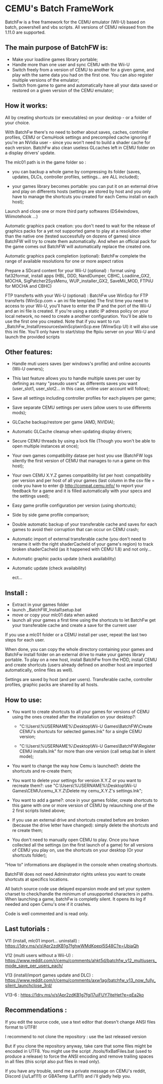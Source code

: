 # CEMU's Batch FrameWork

BatchFw is a free framework for the CEMU emulator (WII-U) based on batch, powershell and vbs scripts. 
All versions of CEMU released from the 1.11.0 are supported.


## The main purpose of BatchFW is:

- Make your loadiine games library portable;
- Handle more than one user and sync CEMU with the Wii-U
- Switch freely from a version of CEMU to another for a given game, and play with the same data you had on the first one. You can also register multiple versions of the emulator;
- Switch from game to game and automatically have all your data saved or restored on a given version of the CEMU emulator;


## How it works:

All by creating shortcuts (or executables) on your desktop - or a folder of your choice.

With BatchFw there's no need to bother about saves, caches, controller profiles, CEMU or CemuHook settings and precompiled cache ignoring if you're an NVidia user - since you won't need to build a shader cache for each version. BatchFw also clean useless GLcaches left in CEMU folder on a display drivers’ update.

The mlc01 path is in the game folder so :

- you can backup a whole game by compressing its folder (saves, updates, DLCs, controller profiles, settings... are ALL included);

- your games library becomes portable: you can put it on an external drive and play on differents hosts (settings are stored by host and you only have to manage the shortcuts you created for each Cemu install on each host);

Launch and close one or more third party softwares (DS4windows, Wiimotehook ...)  

Automatic graphics pack creation: you don't need to wait for the release of graphics packs for a yet not supported game to play at a resolution other than the native one (tested successfully on dozens of games) since BatchFW will try to create them automatically. And when an official pack for the game comes out BatchFW will automatically replace the created one.

Automatic graphics pack completion (optional): BatchFw complete the range of available resolutions for one or more aspect ratios  

Prepare a SDcard content for your Wii-U (optional) : format using fat32format, install apps (HBL, DDD, NandDumper, CBHC, Loadiine_GX2, MOCHA, SigPatcher2SysMenu, WUP_installer_GX2, SaveMii_MOD, FTPiiU for MOCHA and CBHC)

FTP transferts with your Wii-U (optional) : BatchFw use WinScp for FTP transferts (WinScp.com + an ini file template)
The first time you need to access to your Wii-U, you'll have to enter the IP and the port of the Wii-U and an ini file is created.
If you're using a static IP adress policy on your local network, no need to create a another configuration.
You'll be able to use the first one you created.
Note that if you want to run \_BatchFw\_Install\resources\winScp\winScp.exe (WinwScp UI) it will also use this ini file.
You'll only have to start/stop the ftpiiu server on your Wii-U and launch the provided scripts


## Other features:

- Handle muti users saves (per windows's profile) and online accounts (Wii-U owners);

- This last feature allows you to handle multiple saves per user by defining as many "pseudo users" as differents saves you want (user_slot1, user_slot2... in this case, online user account will follow);

- Save all settings including controller profiles for each players per game;

- Save separate CEMU settings per users (allow users to use differents mods);

- GLCache backup/restore per game (AMD, NVIDIA);

- Automatic GLCache cleanup when updating display drivers;

- Secure CEMU threads by using a lock file (Though you won't be able to open multiple instances at once);

- Your own games compatibility datase per host you use (BatchFW logs silently the first version of CEMU that manages to run a game on this host);

- Your own CEMU X.Y.Z games compatibility list per host: compatibility per version and per host of all your games (last column in the csv file = code you have to enter @ http://compat.cemu.info/ to report your feedback for a game and it is filled automatically with your specs and the settings used);

- Easy game profile configuration per version (using shortcuts);

- Side by side game profile comparison;

- Double automatic backup of your transferable cache and saves for each games to avoid their corruption that can occur on CEMU crash;

- Automatic import of external transferable cache (you don't need to rename it with the right shaderCacheId of your game's region) to track broken shaderCacheId (as it happened with CEMU 1.8) and not only...

- Automatic graphic packs update (check availability)

- Automatic update (check availability)

    ect...


## Install : 

- Extract in your games folder
- launch _BatchFW_Install\\setup.bat
- move or copy your mlc01 data when asked
- launch all your games a first time using the shortcuts to let BatchFw get your transferable cache and create a save for the current user

If you use a mlc01 folder or a CEMU install per user, repeat the last two steps for each user.

When done, you can copy the whole directory containing your games and BatchFw install folder on an external drive to make your games library portable. To play on a new host, install BatchFw from the HDD, install CEMU and create shortcuts (users already defined on another host are imported automatically, online files as well). 

Settings are saved by host (and per users). Transferable cache, controller profiles, graphic packs are shared by all hosts.



## How to use:

- You want to create shortcuts to all your games for versions of CEMU using the ones created after the installation on your desktop?:

    - "C:\Users\\%USERNAME%\Desktop\Wii-U Games\BatchFW\Create CEMU's shortcuts for selected games.lnk" for a single CEMU version;

    - "C:\Users\\%USERNAME%\Desktop\Wii-U Games\BatchFW\Register CEMU installs.lnk" for more than one version (call setup.bat in silent mode);

- You want to change the way how Cemu is launched?: delete the shortcuts and re-create them;

- You want to delete your settings for version X.Y.Z or you want to recreate them?: use "C:\Users\\%USERNAME%\Desktop\Wii-U Games\CEMU\cemu_X.Y.Z\Delete my cemu_X.Y.Z's settings.lnk";

- You want to add a game?: once in your games folder, create shortcuts to this game with one or more version of CEMU by relaunching one of the 2 first scripts listed above;

- If you use an external drive and shortcuts created before are broken (because the drive letter have changed): simply delete the shortcuts and re create them;

- You don't need to manually open CEMU to play. Once you have collected all the settings (on the first launch of a game) for all versions of CEMU you play on, use the shortcuts on your desktop (Or your shortcuts folder);

"How to" informations are displayed in the console when creating shortcuts.

BatchFW does not need Adminstrator rights unless you want to create shortcuts at specifics locations.

All batch source code use delayed expansion mode and set your system charset to check/handle the minimum of unsupported characters in paths. When launching a game, batchFw is completly silent. It opens its log if needed and open Cemu's one if it crashes.

Code is well commented and is read only. 


## Last tutorials :

V11 (install, mlc01 import... uninstall) : https://1drv.ms/v/s!Apr2zdKB1g7fghwWMdKpepl5S48C?e=UbjaQh

V12 (multi users without a Wii-U) : https://www.reddit.com/r/cemu/comments/ahkt5d/batchfw_v12_multiusers_mode_save_per_users_each/

V13 (install/import games update and DLC) : https://www.reddit.com/r/cemu/comments/axw1ag/batchfw_v13_now_fully_silent_launchclose_3rd/

V13-6 : https://1drv.ms/v/s!Apr2zdKB1g7fgi17uiFUY7iteHet?e=qEa2ko


## Recommendations : 

If you edit the source code, use a text editor that doesn't change ANSI files format to UTF8!

I recommend to not clone the repository : use the last released version

But if you clone the repository anyway, take care that some files might be encoded in UTF8. You might use the script ./tools/fixBatFiles.bat (used to produce a release) to force the ANSI encoding and remove trailing spaces in all files (this script also put files in read only).

If you have any trouble, send me a private message on CEMU's reddit, Discord (/u/Laf111) or GBATemp (Laf111) and i'll gladly help you.
